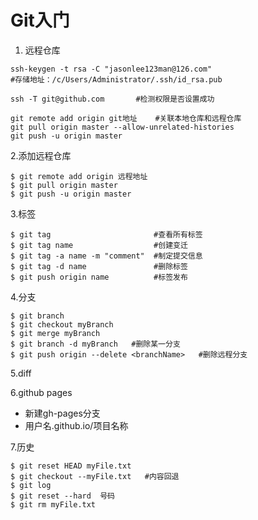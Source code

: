 # **Git入门**

1. 远程仓库


```
ssh-keygen -t rsa -C "jasonlee123man@126.com" 
#存储地址：/c/Users/Administrator/.ssh/id_rsa.pub

ssh -T git@github.com		#检测权限是否设置成功

git remote add origin git地址    #关联本地仓库和远程仓库
git pull origin master --allow-unrelated-histories
git push -u origin master
```

2.添加远程仓库

```
$ git remote add origin 远程地址   
$ git pull origin master
$ git push -u origin master
```

3.标签

```
$ git tag   					#查看所有标签
$ git tag name  				#创建变迁
$ git tag -a name -m "comment"  #制定提交信息
$ git tag -d name				#删除标签
$ git push origin name 			#标签发布
```

4.分支

```
$ git branch
$ git checkout myBranch
$ git merge myBranch
$ git branch -d myBranch   #删除某一分支
$ git push origin --delete <branchName>   #删除远程分支
```

5.diff

6.github pages

- 新建gh-pages分支
- 用户名.github.io/项目名称

7.历史

```
$ git reset HEAD myFile.txt
$ git checkout --myFile.txt   #内容回退
$ git log
$ git reset --hard  号码
$ git rm myFile.txt
```

